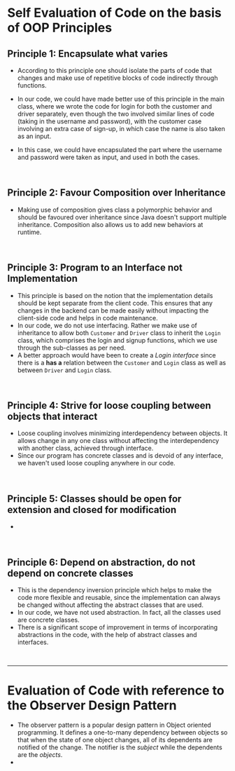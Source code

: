 # Self Evaluation of Code on the basis of OOP Principles


## Principle 1: Encapsulate what varies
- According to this principle one should isolate the parts of code that changes and make use of repetitive blocks of code indirectly through functions.
- In our code, we could have made better use of this principle in the main class, where we wrote the code for login for both the customer and driver separately, even though the two involved similar lines of code (taking in the username and password), with the customer case involving an extra case of sign-up, in which case the name is also taken as an input.

- In this case, we could have encapsulated the part where the username and password were taken as input, and used in both the cases.
 
<br>


## Principle 2: Favour Composition over Inheritance
- Making use of composition gives class a polymorphic behavior and should be favoured over inheritance since Java doesn't support multiple inheritance. Composition also allows us to add new behaviors at runtime.


<br>

## Principle 3: Program to an Interface not Implementation
- This principle is based on the notion that the implementation details should be kept separate from the client code. This ensures that any changes in the backend can be made easily without impacting the client-side code and helps in code maintenance.
- In our code, we do not use interfacing. Rather we make use of inheritance to allow both `Customer` and `Driver` class to inherit the `Login` class, which comprises the login and signup functions, which we use through the sub-classes as per need.
- A better approach would have been to create a *Login *interface** since there is a **has a** relation between the `Customer` and `Login` class as well as between `Driver` and `Login` class.

<br>

## Principle 4: Strive for loose coupling between objects that interact
- Loose coupling involves minimizing interdependency between objects. It allows change in any one class without affecting the interdependency with another class, achieved through interface.
- Since our program has concrete classes and is devoid of any interface, we haven't used loose coupling anywhere in our code.

<br>

## Principle 5: Classes should be open for extension and closed for modification
- 

<br>

## Principle 6: Depend on abstraction, do not depend on concrete classes
- This is the dependency inversion principle which helps to make the code more flexible and reusable, since the implementation can always be changed without affecting the abstract classes that are used.
- In our code, we have not used abstraction. In fact, all the classes used are concrete classes.
- There is a significant scope of improvement in terms of incorporating abstractions in the code, with the help of abstract classes and interfaces.

<br>

---

# Evaluation of Code with reference to the Observer Design Pattern

- The observer pattern is a popular design pattern in Object oriented programming. It defines a one-to-many dependency between objects so that when the state of one object changes, all of its dependents are notified of the change. The notifier is the *subject* while the dependents are the *objects*.
- 


